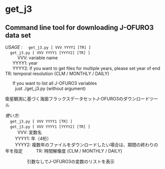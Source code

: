 # get_j3
Command line tool for downloading J-OFURO3 data set
------------------------------------

 *USAGE :*
     `get_j3.py [ VVV YYYY1 [TR] ]`  
     `get_j3.py [ VVV YYYY1 [YYYY2] [TR] ]`  
           VVV: variable name  
         YYYY1: year  
         YYYY2: if you want to get files for multiple years, please set year of end  
            TR: temporal resolution (CLM / MONTHLY / DAILY)  
       
         If you want to list all J-OFURO3 variables  
          just ./get_j3.py (without argument)  
          


衛星観測に基づく海面フラックスデータセットJ-OFURO3のダウンロードツール  

 *使い方:*  
     `get_j3.py [ VVV YYYY1 [TR] ]`  
     `get_j3.py [ VVV YYYY1 [YYYY2] [TR] ]`  
           VVV: 変数名  
         YYYY1: 年（4桁）  
         YYYY2: 複数年のファイルをダウンロードしたい場合は、期間の終わりの年を指定  
            TR: 時間解像度 (CLM / MONTHLY / DAILY)  

　　　　　引数なしでJ-OFURO3の変数のリストを表示

